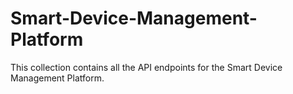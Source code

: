 # Smart-Device-Management-Platform
This collection contains all the API endpoints for the Smart Device Management Platform.

